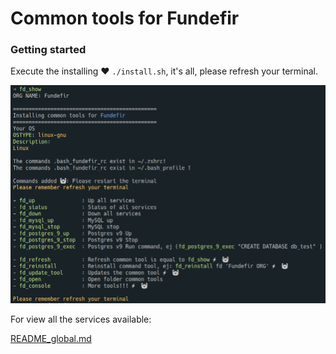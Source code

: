 # Common tools for Fundefir

### Getting started

Execute the installing ❤️ `./install.sh`, it's all, please refresh your terminal.

![Commands](./doc/command.png)

For view all the services available:

[README_global.md](./README_global.md)
